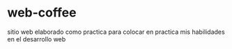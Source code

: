 # web-coffee
sitio web elaborado como practica para colocar en practica mis habilidades en el desarrollo web
